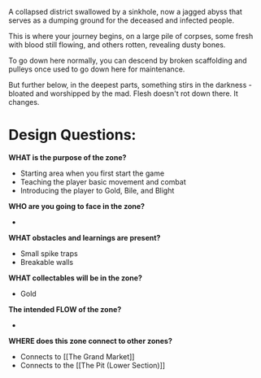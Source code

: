
A collapsed district swallowed by a sinkhole, now a jagged abyss that serves as a dumping ground for the deceased and infected people.

This is where your journey begins, on a large pile of corpses, some fresh with blood still flowing, and others rotten, revealing dusty bones. 

To go down here normally, you can descend by broken scaffolding and pulleys once used to go down here for maintenance. 

But further below, in the deepest parts, something stirs in the darkness - bloated and worshipped by the mad. Flesh doesn't rot down there. It changes.



# Design Questions:

**WHAT is the purpose of the zone?**

- Starting area when you first start the game
- Teaching the player basic movement and combat
- Introducing the player to Gold, Bile, and Blight


**WHO are you going to face in the zone?**

- 


**WHAT obstacles and learnings are present?**

- Small spike traps
- Breakable walls


**WHAT collectables will be in the zone?**

- Gold


**The intended FLOW of the zone?**

- 


**WHERE does this zone connect to other zones?**

- Connects to [[The Grand Market]]
- Connects to the [[The Pit (Lower Section)]]